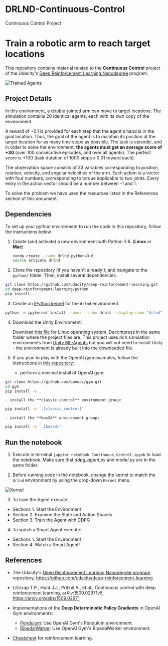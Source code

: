 # DRLND-Continuous-Control
Continuous Control Project

[//]: # (Image References)

[image1]: https://user-images.githubusercontent.com/10624937/42135602-b0335606-7d12-11e8-8689-dd1cf9fa11a9.gif "Trained Agents"
[image2]: C:\Users\acer\Desktop\DRLND\continuous_control_images "Kernel"

# Train a robotic arm to reach target locations

This repository contains material related to the **Continuous Control** project of the Udacity's [Deep Reinforcement Learning Nanodegree](https://www.udacity.com/course/deep-reinforcement-learning-nanodegree--nd893) program.  

![Trained Agents](./images/scene.png)



## Project Details

In this environment, a double-jointed arm can move to target locations. The simulation contains 20 identical agents, each with its own copy of the environment.

A reward of +0.1 is provided for each step that the agent's hand is in the goal location. Thus, the goal of the agent is to maintain its position at the target location for as many time steps as possible. The task is episodic, and in order to solve the environment, **the agents must get an average score of +30** (over 100 consecutive episodes, and over all agents). The perfect score is +100 (task dutation of 1000 steps x 0.01 reward each).

The observation space consists of 33 variables corresponding to position, rotation, velocity, and angular velocities of the arm. Each action is a vector with four numbers, corresponding to torque applicable to two joints. Every entry in the action vector should be a number between -1 and 1.

To solve the problem we have used the resources listed in the References section of this document.

## Dependencies

To set up your python environment to run the code in this repository, follow the instructions below.

1. Create (and activate) a new environment with Python 3.6. (__Linux__ or __Mac__)
	```bash
	conda create --name drlnd python=3.6
	source activate drlnd
	```

2. Clone the repository (if you haven't already!), and navigate to the `python/` folder.  Then, install several dependencies.
```bash
git clone https://github.com/udacity/deep-reinforcement-learning.git
cd deep-reinforcement-learning/python
pip install .
```

3. Create an [IPython kernel](http://ipython.readthedocs.io/en/stable/install/kernel_install.html) for the `drlnd` environment.  
```bash
python -m ipykernel install --user --name drlnd --display-name "drlnd"
```

4. Download the Unity Environment:

    Download [this file](https://s3-us-west-1.amazonaws.com/udacity-drlnd/P2/Reacher/Reacher_Linux.zip) for Linux operating system. Decompress in the same folder where the project files are. This project uses rich simulation environments from [Unity ML-Agents](https://github.com/Unity-Technologies/ml-agents) but you will not need to install Unity - the environment is already built into the downloaded file.

5. If you plan to play with the OpenAI gym examples, follow the instructions in [this repository](https://github.com/openai/gym):
    - perform a minimal install of OpenAI gym:
```bash
git clone https://github.com/openai/gym.git
cd gym
pip install -e .
```    
	- install the **classic control** environment group:
```bash
pip install -e '.[classic_control]'
```
	- install the **box2d** environment group:
```bash
pip install -e '.[box2d]'
```

## Run the notebook

1. Execute in terminal `jupyter notebook Continuous_Control.ipynb` to load the notebook. Make sure that *ddpg_agent.py* and *model.py* are in the same folder.

2. Before running code in the notebook, change the kernel to match the `drlnd` environment by using the drop-down `Kernel` menu. 

  ![Kernel][image2]

3. To train the Agent execute:
  - Sections 1. Start the Environment
  - Section 2. Examine the State and Action Spaces
  - Section 3. Train the Agent with DDPG 
  
4. To watch a Smart Agent execute:
  - Sections 1. Start the Environment
  - Section 4. Watch a Smart Agent!


## References

* The Udacity's [Deep Reinforcement Learning Nanodegree program](https://www.udacity.com/course/deep-reinforcement-learning-nanodegree--nd893) repository, https://github.com/udacity/deep-reinforcement-learning

* Lillicrap T.P., Hunt J.J., Pritzel A., et.al., Continuous control with deep reinforcement learning, arXiv:1509.02971v5, https://arxiv.org/abs/1509.02971

* Implementations of the **Deep Deterministic Policy Gradients** in OpenAI Gym environments:
    - [Pendulum](https://github.com/udacity/deep-reinforcement-learning/tree/master/ddpg-pendulum): Use OpenAI Gym's Pendulum environment.
    - [BipedalWalker](https://github.com/udacity/deep-reinforcement-learning/tree/master/ddpg-bipedal): Use OpenAI Gym's BipedalWalker environment.

* [Cheatsheet](https://github.com/udacity/deep-reinforcement-learning/blob/master/cheatsheet) for reinforcement learning.
